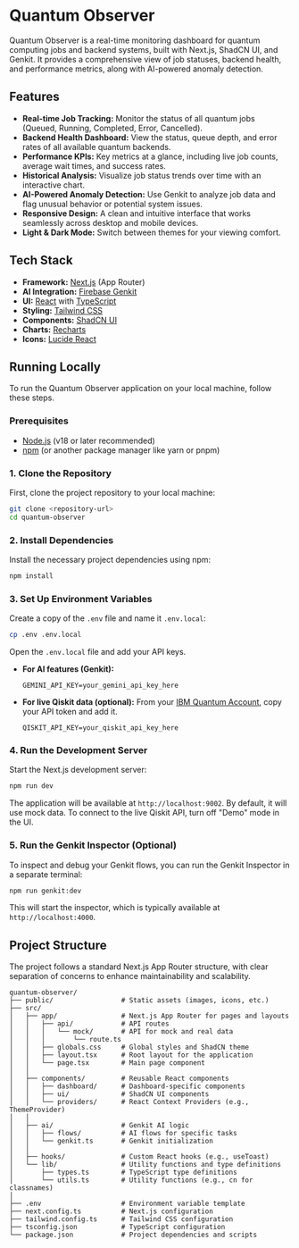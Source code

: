 # Quantum Observer

Quantum Observer is a real-time monitoring dashboard for quantum computing jobs and backend systems, built with Next.js, ShadCN UI, and Genkit. It provides a comprehensive view of job statuses, backend health, and performance metrics, along with AI-powered anomaly detection.

## Features

- **Real-time Job Tracking:** Monitor the status of all quantum jobs (Queued, Running, Completed, Error, Cancelled).
- **Backend Health Dashboard:** View the status, queue depth, and error rates of all available quantum backends.
- **Performance KPIs:** Key metrics at a glance, including live job counts, average wait times, and success rates.
- **Historical Analysis:** Visualize job status trends over time with an interactive chart.
- **AI-Powered Anomaly Detection:** Use Genkit to analyze job data and flag unusual behavior or potential system issues.
- **Responsive Design:** A clean and intuitive interface that works seamlessly across desktop and mobile devices.
- **Light & Dark Mode:** Switch between themes for your viewing comfort.

## Tech Stack

- **Framework:** [Next.js](https://nextjs.org/) (App Router)
- **AI Integration:** [Firebase Genkit](https://firebase.google.com/docs/genkit)
- **UI:** [React](https://react.dev/) with [TypeScript](https://www.typescriptlang.org/)
- **Styling:** [Tailwind CSS](https://tailwindcss.com/)
- **Components:** [ShadCN UI](https://ui.shadcn.com/)
- **Charts:** [Recharts](https://recharts.org/)
- **Icons:** [Lucide React](https://lucide.dev/guide/packages/lucide-react)

## Running Locally

To run the Quantum Observer application on your local machine, follow these steps.

### Prerequisites

- [Node.js](https://nodejs.org/) (v18 or later recommended)
- [npm](https://www.npmjs.com/) (or another package manager like yarn or pnpm)

### 1. Clone the Repository

First, clone the project repository to your local machine:

```bash
git clone <repository-url>
cd quantum-observer
```

### 2. Install Dependencies

Install the necessary project dependencies using npm:

```bash
npm install
```

### 3. Set Up Environment Variables

Create a copy of the `.env` file and name it `.env.local`:
```bash
cp .env .env.local
```

Open the `.env.local` file and add your API keys.

- **For AI features (Genkit):**
  ```
  GEMINI_API_KEY=your_gemini_api_key_here
  ```
- **For live Qiskit data (optional):**
  From your [IBM Quantum Account](https://quantum.ibm.com/account), copy your API token and add it.
  ```
  QISKIT_API_KEY=your_qiskit_api_key_here
  ```

### 4. Run the Development Server

Start the Next.js development server:

```bash
npm run dev
```

The application will be available at `http://localhost:9002`. By default, it will use mock data. To connect to the live Qiskit API, turn off "Demo" mode in the UI.

### 5. Run the Genkit Inspector (Optional)

To inspect and debug your Genkit flows, you can run the Genkit Inspector in a separate terminal:

```bash
npm run genkit:dev
```

This will start the inspector, which is typically available at `http://localhost:4000`.

## Project Structure

The project follows a standard Next.js App Router structure, with clear separation of concerns to enhance maintainability and scalability.

```
quantum-observer/
├── public/                 # Static assets (images, icons, etc.)
├── src/
│   ├── app/                # Next.js App Router for pages and layouts
│   │   ├── api/            # API routes
│   │   │   └── mock/       # API for mock and real data
│   │   │       └── route.ts
│   │   ├── globals.css     # Global styles and ShadCN theme
│   │   ├── layout.tsx      # Root layout for the application
│   │   └── page.tsx        # Main page component
│   │
│   ├── components/         # Reusable React components
│   │   ├── dashboard/      # Dashboard-specific components
│   │   ├── ui/             # ShadCN UI components
│   │   └── providers/      # React Context Providers (e.g., ThemeProvider)
│   │
│   ├── ai/                 # Genkit AI logic
│   │   ├── flows/          # AI flows for specific tasks
│   │   └── genkit.ts       # Genkit initialization
│   │
│   ├── hooks/              # Custom React hooks (e.g., useToast)
│   └── lib/                # Utility functions and type definitions
│       ├── types.ts        # TypeScript type definitions
│       └── utils.ts        # Utility functions (e.g., cn for classnames)
│
├── .env                    # Environment variable template
├── next.config.ts          # Next.js configuration
├── tailwind.config.ts      # Tailwind CSS configuration
├── tsconfig.json           # TypeScript configuration
└── package.json            # Project dependencies and scripts
```